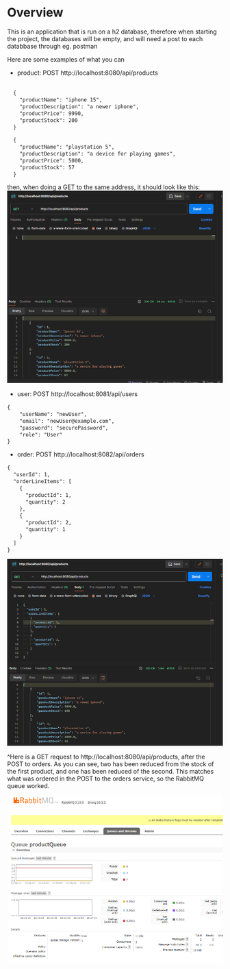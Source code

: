 # Overview
This is an application that is run on a h2 database, therefore when starting the project, the databases will be empty, and will need a post to each databbase through eg. postman


Here are some examples of what you can 

- product: POST http://localhost:8080/api/products
```

  {
    "productName": "iphone 15",
    "productDescription": "a newer iphone",
    "productPrice": 9990,
    "productStock": 200
  }
```
```
  {
    "productName": "playstation 5",
    "productDescription": "a device for playing games",
    "productPrice": 5000,
    "productStock": 57
  }
```

then, when doing a GET to the same address, it should look like this:
![img.png](img/img2.png)

- user: POST http://localhost:8081/api/users

```
{
    "userName": "newUser",
    "email": "newUser@example.com",
    "password": "securePassword",
    "role": "User"
}
```

- order: POST http://localhost:8082/api/orders
```
{
  "userId": 1,
  "orderLineItems": [
    {
      "productId": 1,
      "quantity": 2
    },
    {
      "productId": 2,
      "quantity": 1
    }
  ]
}

```


![img.png](img/img3.png)

^Here is a GET request to http://localhost:8080/api/products, after the POST to orders. As you can see, two has been reduced from the stock of the first product, and one has been reduced of the second. This matches what was ordered in the POST to the orders service, so the RabbitMQ queue worked.

![img.png](img/img4.png)